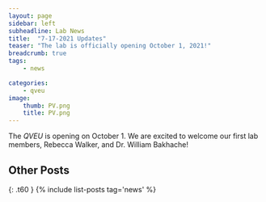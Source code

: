 ```yaml
---
layout: page
sidebar: left
subheadline: Lab News
title:  "7-17-2021 Updates"
teaser: "The lab is officially opening October 1, 2021!"
breadcrumb: true
tags:
    - news

categories:
    - qveu
image:
    thumb: PV.png
    title: PV.png
---
```

The *QVEU* is opening on October 1. We are excited to welcome our first lab members, Rebecca Walker, and Dr. William Bakhache!

## Other Posts
{: .t60 }
{% include list-posts tag='news' %}
